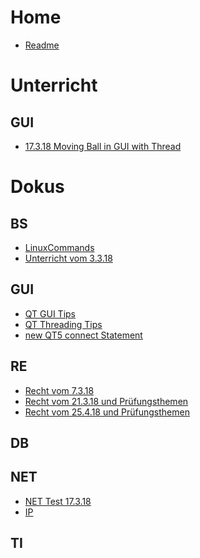 <!-- TITLE: Übersicht -->
<!-- SUBTITLE: Übersicht über alle Fächer unt deren Wichtige Themen -->

# Home
* [Readme](readme)

# Unterricht
## GUI
* [17.3.18 Moving Ball in GUI with Thread](/unterricht/gui/moveballwiththread)

# Dokus

## BS

* [LinuxCommands](linuxcommands)
* [Unterricht vom 3.3.18](bs3318)

## GUI
* [QT GUI Tips](qtgui)
* [QT Threading Tips](qtthreading)
* [new QT5 connect Statement](qt5connectstatement)

## RE
* [Recht vom 7.3.18](recht1)
* [Recht vom 21.3.18 und Prüfungsthemen](recht2)
* [Recht vom 25.4.18 und Prüfungsthemen](recht3)

## DB

## NET
* [NET Test 17.3.18](nettest)
* [IP](ip)

## TI

